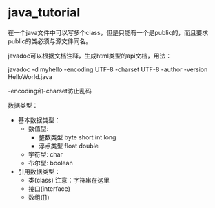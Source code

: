 # java_tutorial

在一个java文件中可以写多个class，但是只能有一个是public的，而且要求public的类必须与源文件同名。

javadoc可以根据文档注释，生成html类型的api文档，用法：

javadoc -d myhello -encoding UTF-8 -charset UTF-8 -author -version HelloWorld.java

-encoding和-charset防止乱码

数据类型：

- 基本数据类型：
	 - 数值型: 
	      - 整数类型 byte short int long
	      - 浮点类型 float double
	 - 字符型: char
	 - 布尔型: boolean
 - 引用数据类型：
      - 类(class) 注意：字符串在这里
      - 接口(interface)
      - 数组([])
